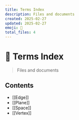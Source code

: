 ```yaml
---
title: Terms Index
description: Files and documents
created: 2025-02-27
updated: 2025-02-27
emoji: 📁
total_files: 4
---
```


# 📁 Terms Index

> Files and documents

## Contents

- [[Edge]]
- [[Plane]]
- [[Space]]
- [[Vertex]]